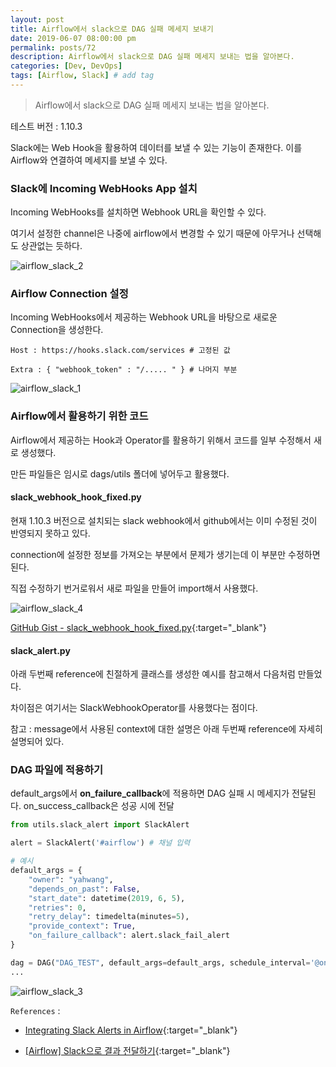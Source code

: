 ```yaml
---
layout: post
title: Airflow에서 slack으로 DAG 실패 메세지 보내기
date: 2019-06-07 08:00:00 pm
permalink: posts/72
description: Airflow에서 slack으로 DAG 실패 메세지 보내는 법을 알아본다.
categories: [Dev, DevOps]
tags: [Airflow, Slack] # add tag
---
```


> Airflow에서 slack으로 DAG 실패 메세지 보내는 법을 알아본다.

테스트 버전 : 1.10.3

Slack에는 Web Hook을 활용하여 데이터를 보낼 수 있는 기능이 존재한다. 이를 Airflow와 연결하여 메세지를 보낼 수 있다.

### Slack에 Incoming WebHooks App 설치

Incoming WebHooks를 설치하면 Webhook URL을 확인할 수 있다.

여기서 설정한 channel은 나중에 airflow에서 변경할 수 있기 때문에 아무거나 선택해도 상관없는 듯하다.

![airflow_slack_2]({{site.baseurl}}/assets/img/devops/airflow_slack_2.png)

### Airflow Connection 설정

Incoming WebHooks에서 제공하는 Webhook URL을 바탕으로 새로운 Connection을 생성한다.

    Host : https://hooks.slack.com/services # 고정된 값

    Extra : { "webhook_token" : "/..... " } # 나머지 부분

![airflow_slack_1]({{site.baseurl}}/assets/img/devops/airflow_slack_1.png)

### Airflow에서 활용하기 위한 코드

Airflow에서 제공하는 Hook과 Operator를 활용하기 위해서 코드를 일부 수정해서 새로 생성했다.

만든 파일들은 임시로 dags/utils 폴더에 넣어두고 활용했다.

#### slack_webhook_hook_fixed.py

현재 1.10.3 버전으로 설치되는 slack webhook에서 github에서는 이미 수정된 것이 반영되지 못하고 있다.

connection에 설정한 정보를 가져오는 부분에서 문제가 생기는데 이 부분만 수정하면 된다. 

직접 수정하기 번거로워서 새로 파일을 만들어 import해서 사용했다.

![airflow_slack_4]({{site.baseurl}}/assets/img/devops/airflow_slack_4.png)

[GitHub Gist - slack_webhook_hook_fixed.py](https://gist.github.com/yahwang/2fd79ca74aceafacc92a9c9d631e7c59){:target="_blank"}

#### slack_alert.py

아래 두번째 reference에 친절하게 클래스를 생성한 예시를 참고해서 다음처럼 만들었다.

차이점은 여기서는 SlackWebhookOperator를 사용했다는 점이다.

참고 : message에서 사용된 context에 대한 설명은 아래 두번째 reference에 자세히 설명되어 있다.

<script src="https://gist.github.com/yahwang/a0eed32f89abe0e6db1d304e36726815.js"></script>


### DAG 파일에 적용하기

default_args에서 **on_failure_callback**에 적용하면 DAG 실패 시 메세지가 전달된다. on_success_callback은 성공 시에 전달

``` python
from utils.slack_alert import SlackAlert

alert = SlackAlert('#airflow') # 채널 입력

# 예시
default_args = {
    "owner": "yahwang",
    "depends_on_past": False,
    "start_date": datetime(2019, 6, 5),
    "retries": 0,
    "retry_delay": timedelta(minutes=5),
    "provide_context": True,
    "on_failure_callback": alert.slack_fail_alert
}

dag = DAG("DAG_TEST", default_args=default_args, schedule_interval='@once')
...
```

![airflow_slack_3]({{site.baseurl}}/assets/img/devops/airflow_slack_3.png)

`References` : 

* [Integrating Slack Alerts in Airflow](https://medium.com/datareply/integrating-slack-alerts-in-airflow-c9dcd155105){:target="_blank"}

* [[Airflow] Slack으로 결과 전달하기](https://moons08.github.io/programming/airflow-slack/){:target="_blank"}